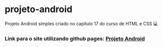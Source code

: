 # projeto-android
Projeto Android simples criado no capítulo 17 do curso de HTML e CSS 💻

### Link para o site utilizando github pages: [Projeto Android](https://edsondev-nascimento.github.io/projeto-android/)
